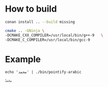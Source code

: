 # How to build

```sh
conan install .. --build missing

cmake .. -GNinja \
-DCMAKE_CXX_COMPILER=/usr/local/bin/g++-9   \
-DCMAKE_C_COMPILER=/usr/local/bin/gcc-9
```

# Example

```
echo 'محمد' | ./bin/pointify-arabic

ݦݗݥڐ
```
